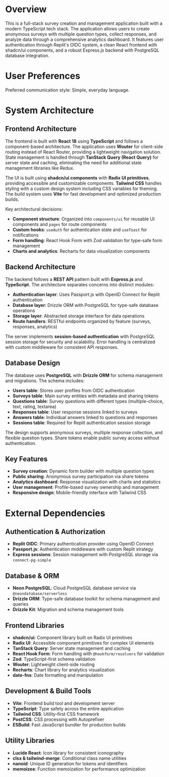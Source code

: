 # Overview

This is a full-stack survey creation and management application built with a modern TypeScript tech stack. The application allows users to create anonymous surveys with multiple question types, collect responses, and analyze data through a comprehensive analytics dashboard. It features user authentication through Replit's OIDC system, a clean React frontend with shadcn/ui components, and a robust Express.js backend with PostgreSQL database integration.

# User Preferences

Preferred communication style: Simple, everyday language.

# System Architecture

## Frontend Architecture
The frontend is built with **React 18** using **TypeScript** and follows a component-based architecture. The application uses **Wouter** for client-side routing instead of React Router, providing a lightweight navigation solution. State management is handled through **TanStack Query (React Query)** for server state and caching, eliminating the need for additional state management libraries like Redux.

The UI is built using **shadcn/ui components** with **Radix UI primitives**, providing accessible and customizable components. **Tailwind CSS** handles styling with a custom design system including CSS variables for theming. The build system uses **Vite** for fast development and optimized production builds.

Key architectural decisions:
- **Component structure**: Organized into `components/ui` for reusable UI components and `pages` for route components
- **Custom hooks**: `useAuth` for authentication state and `useToast` for notifications
- **Form handling**: React Hook Form with Zod validation for type-safe form management
- **Charts and analytics**: Recharts for data visualization components

## Backend Architecture
The backend follows a **REST API** pattern built with **Express.js** and **TypeScript**. The architecture separates concerns into distinct modules:

- **Authentication layer**: Uses Passport.js with OpenID Connect for Replit authentication
- **Database layer**: Drizzle ORM with PostgreSQL for type-safe database operations
- **Storage layer**: Abstracted storage interface for data operations
- **Route handlers**: RESTful endpoints organized by feature (surveys, responses, analytics)

The server implements **session-based authentication** with PostgreSQL session storage for security and scalability. Error handling is centralized with custom middleware for consistent API responses.

## Database Design
The database uses **PostgreSQL** with **Drizzle ORM** for schema management and migrations. The schema includes:

- **Users table**: Stores user profiles from OIDC authentication
- **Surveys table**: Main survey entities with metadata and sharing tokens
- **Questions table**: Survey questions with different types (multiple-choice, text, rating, textarea)
- **Responses table**: User response sessions linked to surveys
- **Answers table**: Individual answers linked to questions and responses
- **Sessions table**: Required for Replit authentication session storage

The design supports anonymous surveys, multiple response collection, and flexible question types. Share tokens enable public survey access without authentication.

## Key Features
- **Survey creation**: Dynamic form builder with multiple question types
- **Public sharing**: Anonymous survey participation via share tokens
- **Analytics dashboard**: Response visualization with charts and statistics
- **User management**: Profile-based survey ownership and management
- **Responsive design**: Mobile-friendly interface with Tailwind CSS

# External Dependencies

## Authentication & Authorization
- **Replit OIDC**: Primary authentication provider using OpenID Connect
- **Passport.js**: Authentication middleware with custom Replit strategy
- **Express sessions**: Session management with PostgreSQL storage via `connect-pg-simple`

## Database & ORM
- **Neon PostgreSQL**: Cloud PostgreSQL database service via `@neondatabase/serverless`
- **Drizzle ORM**: Type-safe database toolkit for schema management and queries
- **Drizzle Kit**: Migration and schema management tools

## Frontend Libraries
- **shadcn/ui**: Component library built on Radix UI primitives
- **Radix UI**: Accessible component primitives for complex UI elements
- **TanStack Query**: Server state management and caching
- **React Hook Form**: Form handling with `@hookform/resolvers` for validation
- **Zod**: TypeScript-first schema validation
- **Wouter**: Lightweight client-side routing
- **Recharts**: Chart library for analytics visualization
- **date-fns**: Date formatting and manipulation

## Development & Build Tools
- **Vite**: Frontend build tool and development server
- **TypeScript**: Type safety across the entire application
- **Tailwind CSS**: Utility-first CSS framework
- **PostCSS**: CSS processing with Autoprefixer
- **ESBuild**: Fast JavaScript bundler for production builds

## Utility Libraries
- **Lucide React**: Icon library for consistent iconography
- **clsx & tailwind-merge**: Conditional class name utilities
- **nanoid**: Unique ID generation for tokens and identifiers
- **memoizee**: Function memoization for performance optimization